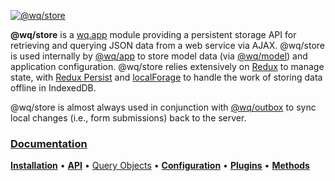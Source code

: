 [![@wq/store][logo]][docs]

**@wq/store** is a [wq.app] module providing a persistent storage API for retrieving and querying JSON data from a web service via AJAX.  @wq/store is used internally by [@wq/app] to store model data (via [@wq/model]) and application configuration.  @wq/store relies extensively on [Redux] to manage state, with [Redux Persist] and [localForage] to handle the work of storing data offline in IndexedDB.

@wq/store is almost always used in conjunction with [@wq/outbox] to sync local changes (i.e., form submissions) back to the server.

### [Documentation][docs]

[**Installation**][installation]
&bull;
[**API**][api]
&bull;
[Query Objects][query-objects]
&bull;
[**Configuration**][configuration]
&bull;
[**Plugins**][plugin-types]
&bull;
[**Methods**][methods]

[logo]: https://wq.io/images/@wq/store.svg
[docs]: https://wq.io/@wq/store
[installation]: https://wq.io/@wq/store#installation
[api]: https://wq.io/@wq/store#api
[query-objects]: https://wq.io/@wq/store#query-objects
[configuration]: https://wq.io/@wq/store#configuration
[plugin-types]: https://wq.io/@wq/store#plugin-types
[methods]: https://wq.io/@wq/store#methods

[wq.app]: https://wq.io/wq.app/
[@wq/app]: https://wq.io/@wq/app
[@wq/model]: https://wq.io/@wq/model
[@wq/outbox]: https://wq.io/@wq/outbox

[Redux]: https://redux.js.org/
[Redux Persist]: https://github.com/rt2zz/redux-persist
[localForage]: https://mozilla.github.io/localForage/

